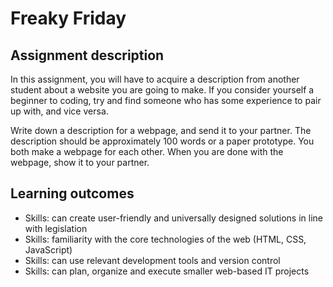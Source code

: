 # Freaky Friday
 
## Assignment description
In this assignment, you will have to acquire a description from another student about a website you are 
going to make. If you consider yourself a beginner to coding, try and find someone who has some 
experience to pair up with, and vice versa. 

Write down a description for a webpage, and send it to your partner. The description should be 
approximately 100 words or a paper prototype. You both make a webpage for each other. When you are 
done with the webpage, show it to your partner. 

## Learning outcomes
* Skills: can create user-friendly and universally designed solutions in line with legislation
* Skills: familiarity with the core technologies of the web (HTML, CSS, JavaScript)
* Skills: can use relevant development tools and version control
* Skills: can plan, organize and execute smaller web-based IT projects
